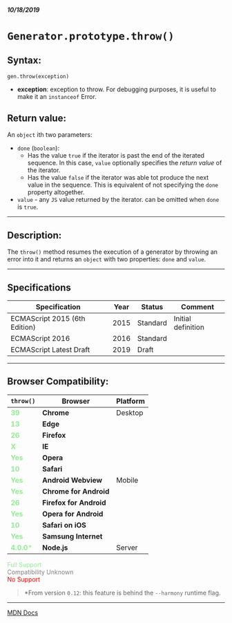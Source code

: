 ##### 10/18/2019
# `Generator.prototype.throw()`

## Syntax:
`gen.throw(exception)`

* **exception**: exception to throw.  For debugging purposes, it is useful to make it an `instanceof` Error.

## Return value:
An `object` ith two parameters:
  * `done` (`boolean`):
    * Has the value `true` if the iterator is past the end of the iterated sequence.  In this case, `value` optionally specifies the _return value_ of the iterator.
    * Has the value `false` if the iterator was able tot produce the next value in the sequence.  This is equivalent of not specifying the `done` property altogether.
  * `value` - any `JS` value returned by the iterator.  can be omitted when `done` is `true`.

---

## Description:
The `throw()` method resumes the execution of a generator by throwing an error into it and returns an `object` with two properties: `done` and `value`.

---

## Specifications
| Specification | Year | Status | Comment |
|---|---|---|---|
| ECMAScript 2015 (6th Edition) | 2015 | Standard | Initial definition |
| ECMAScript 2016 | 2016 | Standard |  |
| ECMAScript Latest Draft | 2019 | Draft |  |

---

## Browser Compatibility:
| `throw()` | Browser | Platform |
|---|---|---|
| <span style="color: lightgreen">**39**</span> | **Chrome** | Desktop | 
| <span style="color: lightgreen">**13**</span> | **Edge** || 
| <span style="color: lightgreen">**26**</span> | **Firefox** || 
| <span style="color: lightgreen">**X**</span> | **IE** || 
| <span style="color: lightgreen">**Yes**</span> | **Opera** || 
| <span style="color: lightgreen">**10**</span> | **Safari** || 
| <span style="color: lightgreen">**Yes**</span> | **Android Webview** | Mobile | 
| <span style="color: lightgreen">**Yes**</span> | **Chrome for Android** || 
| <span style="color: lightgreen">**26**</span> | **Firefox for Android** || 
| <span style="color: lightgreen">**Yes**</span> | **Opera for Android** || 
| <span style="color: lightgreen">**10**</span> | **Safari on iOS** || 
| <span style="color: lightgreen">**Yes**</span> | **Samsung Internet** || 
| <span style="color: lightgreen">**4.0.0***</span> | **Node.js** | Server | 

<span style="color: lightgreen">Full Support</span>  
<span style="color: grey">Compatibility Unknown</span>  
<span style="color: red">No Support</span>

  > *From version `0.12`: this feature is behind the `--harmony` runtime flag.

---

[MDN Docs](https://developer.mozilla.org/en-US/docs/Web/JavaScript/Reference/Global_Objects/Generator/throw)